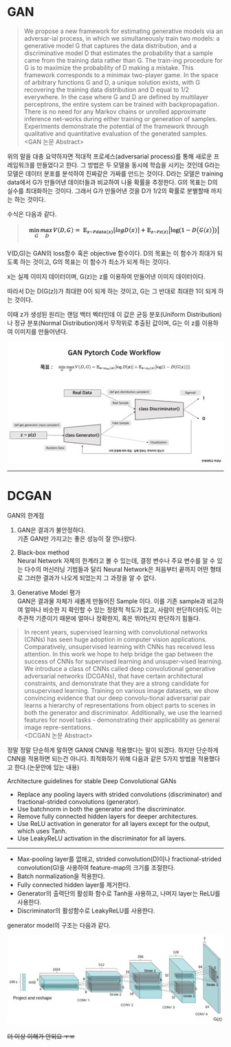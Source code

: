 # GAN

>We propose a new framework for estimating generative models via an adversar-ial process, in which we simultaneously train two models: a generative model G that captures the data distribution, and a discriminative model D that estimates the probability that a sample came from the training data rather than G. The train-ing procedure for G is to maximize the probability of D making a mistake. This framework corresponds to a minimax two-player game. In the space of arbitrary functions G and D, a unique solution exists, with G recovering the training data distribution and D equal to 1/2 everywhere. In the case where G and D are defined by multilayer perceptrons, the entire system can be trained with backpropagation. There is no need for any Markov chains or unrolled approximate inference net-works during either training or generation of samples. Experiments demonstrate the potential of the framework through qualitative and quantitative evaluation of the generated samples.   
<GAN 논문 Abstract>

위의 말을 대충 요약하자면 적대적 프로세스(adversarial process)를 통해 새로운 프레임워크를 만들었다고 한다. 그 방법은 두 모델을 동시에 학습을 시키는 것인데 G라는 모델은 데이터 분포를 분석하여 진짜같은 가짜를 만드는 것이다. D라는 모델은 training data에서 G가 만들어낸 데이터들과 비교하여 나올 확률을 추정한다. G의 목표는 D의 실수를 최대화하는 것이다. 그래서 G가 만들어낸 것을 D가 1/2의 확률로 분별할때 까지는 하는 것이다.

수식은 다음과 같다.

> ![](./image/GAN수식.png)

V(D,G)는 GAN의 loss함수 혹은 objective 함수이다. D의 목표는 이 함수가 최대가 되도록 하는 것이고, G의 목표는 이 함수가 최소가 되게 하는 것이다.

x는 실제 이미지 데이터이며, G(z)는 z를 이용하여 만들어낸 이미지 데이터이다. 

따라서 D는 D(G(z))가 최대한 0이 되게 하는 것이고, G는 그 반대로 최대한 1이 되게 하는 것이다.

이때 z가 생성된 원리는 랜덤 백터 벡터인데 이 값은 균등 분포(Uniform Distribution)나 정규 분포(Normal Distribution)에서 무작위로 추출된 값이며, G는 이 z를 이용하여 이미지를 만들어낸다.

![](./image/gan-workflow.jpg)

---

# DCGAN


GAN의 한계점

1. GAN은 결과가 불안정하다.   
기존 GAN만 가지고는 좋은 성능이 잘 안나왔다.

2. Black-box method   
Neural Network 자체의 한계라고 볼 수 있는데, 결정 변수나 주요 변수를 알 수 있는 다수의 머신러닝 기법들과 달리 Neural Network은 처음부터 끝까지 어떤 형태로 그러한 결과가 나오게 되었는지 그 과정을 알 수 없다.

3. Generative Model 평가   
GAN은 결과물 자체가 새롭게 만들어진 Sample 이다. 이를 기존 sample과 비교하여 얼마나 비슷한 지 확인할 수 있는 정량적 척도가 없고, 사람이 판단하더라도 이는 주관적 기준이기 때문에 얼마나 정확한지, 혹은 뛰어난지 판단하기 힘들다.

>In recent years, supervised learning with convolutional networks (CNNs) has seen huge adoption in computer vision applications. Comparatively, unsupervised learning with CNNs has received less attention. In this work we hope to help bridge the gap between the success of CNNs for supervised learning and unsuper-vised learning. We introduce a class of CNNs called deep convolutional generative adversarial networks (DCGANs), that have certain architectural constraints, and demonstrate that they are a strong candidate for unsupervised learning. Training on various image datasets, we show convincing evidence that our deep convolu-tional adversarial pair learns a hierarchy of representations from object parts to scenes in both the generator and discriminator. Additionally, we use the learned features for novel tasks - demonstrating their applicability as general image repre-sentations.   
<DCGAN 논문 Abstract>

정말 정말 단순하게 말하면 GAN에 CNN을 적용했다는 말이 되겠다. 하지만 단순하게 CNN을 적용하면 되는건 아니다. 최적화하기 위해 다음과 같은 5가지 방법을 적용했다고 한다.(논문안에 있는 내용)

Architecture guidelines for stable Deep Convolutional GANs
- Replace any pooling layers with strided convolutions (discriminator) and fractional-strided
convolutions (generator).
- Use batchnorm in both the generator and the discriminator.
- Remove fully connected hidden layers for deeper architectures.
- Use ReLU activation in generator for all layers except for the output, which uses Tanh.
- Use LeakyReLU activation in the discriminator for all layers.
---
- Max-pooling layer를 없애고, strided convolution(D)이나 fractional-strided convolution(G)을 사용하여 feature-map의 크기를 조절한다.
- Batch normalization을 적용한다.
- Fully connected hidden layer를 제거한다.
- Generator의 출력단의 활성화 함수로 Tanh을 사용하고, 나머지 layer는 ReLU를 사용한다.
- Discriminator의 활성함수로 LeakyReLU를 사용한다.

generator model의 구조는 다음과 같다.

![](./image/DCGAN.png)

~~더 이상 이해가 안되요 ㅜㅠ~~